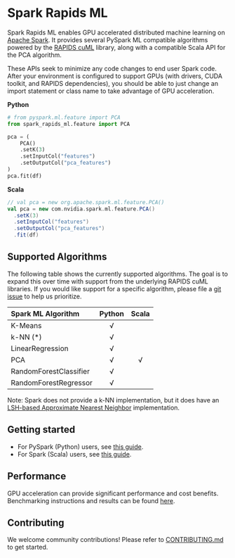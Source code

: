 # Spark Rapids ML

Spark Rapids ML enables GPU accelerated distributed machine learning on [Apache Spark](https://spark.apache.org/).  It provides several PySpark ML compatible algorithms powered by the [RAPIDS cuML](https://docs.rapids.ai/api/cuml/stable/) library, along with a compatible Scala API for the PCA algorithm.

These APIs seek to minimize any code changes to end user Spark code.  After your environment is configured to support GPUs (with drivers, CUDA toolkit, and RAPIDS dependencies), you should be able to just change an import statement or class name to take advantage of GPU acceleration.

**Python**
```python
# from pyspark.ml.feature import PCA
from spark_rapids_ml.feature import PCA

pca = (
    PCA()
    .setK(3)
    .setInputCol("features")
    .setOutputCol("pca_features")
)
pca.fit(df)
```

**Scala**
```scala
// val pca = new org.apache.spark.ml.feature.PCA()
val pca = new com.nvidia.spark.ml.feature.PCA()
  .setK(3)
  .setInputCol("features")
  .setOutputCol("pca_features")
  .fit(df)
```

## Supported Algorithms

The following table shows the currently supported algorithms.  The goal is to expand this over time with support from the underlying RAPIDS cuML libraries.  If you would like support for a specific algorithm, please file a [git issue](https://github.com/NVIDIA/spark-rapids-ml/issues) to help us prioritize.

| Spark ML Algorithm     | Python | Scala |
| :--------------------- | :----: | :---: |
| K-Means                |   √    |       |
| k-NN (*)               |   √    |       |
| LinearRegression       |   √    |       |
| PCA                    |   √    |   √   |
| RandomForestClassifier |   √    |       |
| RandomForestRegressor  |   √    |       |

Note: Spark does not provide a k-NN implementation, but it does have an [LSH-based Approximate Nearest Neighbor](https://spark.apache.org/docs/latest/ml-features.html#approximate-nearest-neighbor-search) implementation.

## Getting started

- For PySpark (Python) users, see [this guide](python/README.md).
- For Spark (Scala) users, see [this guide](jvm/README.md).

## Performance

GPU acceleration can provide significant performance and cost benefits.  Benchmarking instructions and results can be found [here](python/benchmark/README.md).

## Contributing

We welcome community contributions!  Please refer to [CONTRIBUTING.md](CONTRIBUTING.md) to get started.
